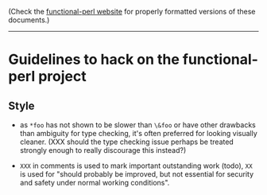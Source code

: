 (Check the [functional-perl website](http://functional-perl.org/) for
properly formatted versions of these documents.)

---

# Guidelines to hack on the functional-perl project


## Style

* as `*foo` has not shown to be slower than `\&foo` or have other
  drawbacks than ambiguity for type checking, it's often preferred
  for looking visually cleaner.  (XXX should the type checking issue
  perhaps be treated strongly enough to really discourage this
  instead?)

* `XXX` in comments is used to mark important outstanding work (todo),
  `XX` is used for "should probably be improved, but not essential for
  security and safety under normal working conditions".

